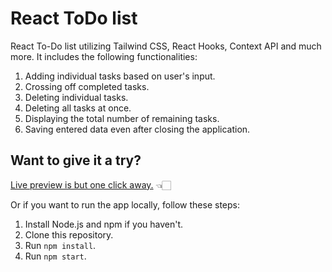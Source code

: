 # React ToDo list

React To-Do list utilizing Tailwind CSS, React Hooks, Context API and much more. It includes the following functionalities:
1. Adding individual tasks based on user's input.
2. Crossing off completed tasks.
3. Deleting individual tasks.
4. Deleting all tasks at once.
5. Displaying the total number of remaining tasks.
6. Saving entered data even after closing the application.

## Want to give it a try?

[Live preview is but one click away.](https://djordjevicv.github.io/react-todo/) 👈🏻

Or if you want to run the app locally, follow these steps:
1. Install Node.js and npm if you haven't.
2. Clone this repository.
3. Run `npm install`.
4. Run `npm start`.
